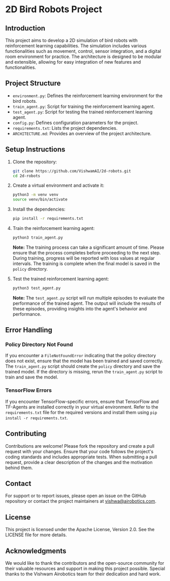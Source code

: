 # 2D Bird Robots Project

## Introduction
This project aims to develop a 2D simulation of bird robots with reinforcement learning capabilities. The simulation includes various functionalities such as movement, control, sensor integration, and a digital room environment for practice. The architecture is designed to be modular and extensible, allowing for easy integration of new features and functionalities.

## Project Structure
- `environment.py`: Defines the reinforcement learning environment for the bird robots.
- `train_agent.py`: Script for training the reinforcement learning agent.
- `test_agent.py`: Script for testing the trained reinforcement learning agent.
- `config.py`: Defines configuration parameters for the project.
- `requirements.txt`: Lists the project dependencies.
- `ARCHITECTURE.md`: Provides an overview of the project architecture.

## Setup Instructions
1. Clone the repository:
   ```bash
   git clone https://github.com/VishwamAI/2d-robots.git
   cd 2d-robots
   ```

2. Create a virtual environment and activate it:
   ```bash
   python3 -m venv venv
   source venv/bin/activate
   ```

3. Install the dependencies:
   ```bash
   pip install -r requirements.txt
   ```

4. Train the reinforcement learning agent:
   ```bash
   python3 train_agent.py
   ```
   **Note:** The training process can take a significant amount of time. Please ensure that the process completes before proceeding to the next step. During training, progress will be reported with loss values at regular intervals. The training is complete when the final model is saved in the `policy` directory.

5. Test the trained reinforcement learning agent:
   ```bash
   python3 test_agent.py
   ```
   **Note:** The `test_agent.py` script will run multiple episodes to evaluate the performance of the trained agent. The output will include the results of these episodes, providing insights into the agent's behavior and performance.

## Error Handling
### Policy Directory Not Found
If you encounter a `FileNotFoundError` indicating that the policy directory does not exist, ensure that the model has been trained and saved correctly. The `train_agent.py` script should create the `policy` directory and save the trained model. If the directory is missing, rerun the `train_agent.py` script to train and save the model.

### TensorFlow Errors
If you encounter TensorFlow-specific errors, ensure that TensorFlow and TF-Agents are installed correctly in your virtual environment. Refer to the `requirements.txt` file for the required versions and install them using `pip install -r requirements.txt`.

## Contributing
Contributions are welcome! Please fork the repository and create a pull request with your changes. Ensure that your code follows the project's coding standards and includes appropriate tests. When submitting a pull request, provide a clear description of the changes and the motivation behind them.

## Contact
For support or to report issues, please open an issue on the GitHub repository or contact the project maintainers at vishwa@airobotics.com.

## License
This project is licensed under the Apache License, Version 2.0. See the LICENSE file for more details.

## Acknowledgments
We would like to thank the contributors and the open-source community for their valuable resources and support in making this project possible. Special thanks to the Vishwam Airobotics team for their dedication and hard work.
